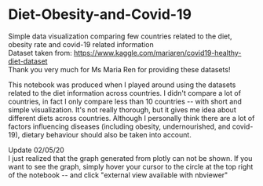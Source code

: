 # Diet-Obesity-and-Covid-19
Simple data visualization comparing few countries related to the diet, obesity rate and covid-19 related information<br>
Dataset taken from: https://www.kaggle.com/mariaren/covid19-healthy-diet-dataset <br>
Thank you very much for Ms Maria Ren for providing these datasets!<br>

This notebook was produced when I played around using the datasets related to the diet information across countries. I didn't compare a lot of countries, in fact I only compare less than 10 countries -- with short and simple visualization. It's not really thorough, but it gives me idea about different diets across countries. Although I personally think there are a lot of factors influencing diseases (including obesity, undernourished, and covid-19), dietary behaviour should also be taken into account.

Update 02/05/20<br>
I just realized that the graph generated from plotly can not be shown. If you want to see the graph, simply hover your cursor to the circle at the top right of the notebook -- and click "external view available with nbviewer"
